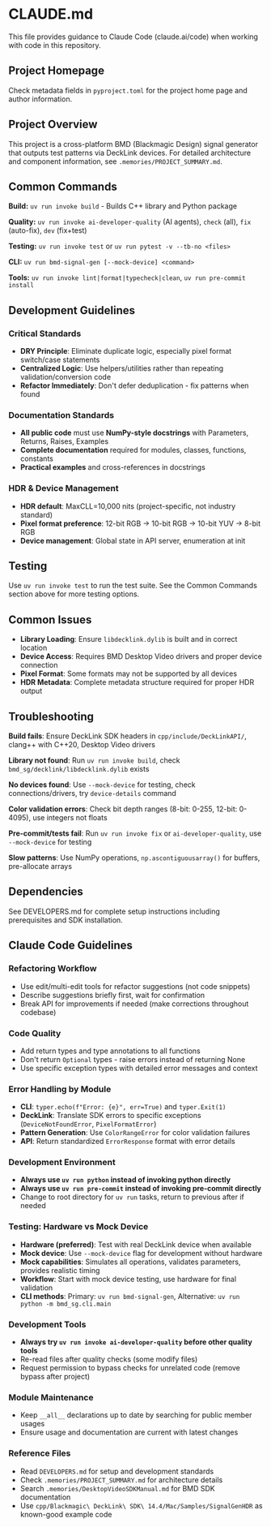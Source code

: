 # CLAUDE.md

This file provides guidance to Claude Code (claude.ai/code) when working with
code in this repository.

## Project Homepage

Check metadata fields in `pyproject.toml` for the project home page and author
information.

## Project Overview

This project is a cross-platform BMD (Blackmagic Design) signal generator that
outputs test patterns via DeckLink devices. For detailed architecture and component
information, see `.memories/PROJECT_SUMMARY.md`.

## Common Commands

**Build:** `uv run invoke build` - Builds C++ library and Python package

**Quality:** `uv run invoke ai-developer-quality` (AI agents), `check` (all), `fix` (auto-fix), `dev` (fix+test)

**Testing:** `uv run invoke test` or `uv run pytest -v --tb-no <files>`

**CLI:** `uv run bmd-signal-gen [--mock-device] <command>`

**Tools:** `uv run invoke lint|format|typecheck|clean`, `uv run pre-commit install`

## Development Guidelines

### Critical Standards
- **DRY Principle**: Eliminate duplicate logic, especially pixel format switch/case statements
- **Centralized Logic**: Use helpers/utilities rather than repeating validation/conversion code
- **Refactor Immediately**: Don't defer deduplication - fix patterns when found

### Documentation Standards
- **All public code** must use **NumPy-style docstrings** with Parameters, Returns, Raises, Examples
- **Complete documentation** required for modules, classes, functions, constants
- **Practical examples** and cross-references in docstrings

### HDR & Device Management
- **HDR default**: MaxCLL=10,000 nits (project-specific, not industry standard)
- **Pixel format preference**: 12-bit RGB → 10-bit RGB → 10-bit YUV → 8-bit RGB
- **Device management**: Global state in API server, enumeration at init

## Testing

Use `uv run invoke test` to run the test suite. See the Common Commands section above for more testing options.

## Common Issues

- **Library Loading**: Ensure `libdecklink.dylib` is built and in correct
  location
- **Device Access**: Requires BMD Desktop Video drivers and proper device
  connection
- **Pixel Format**: Some formats may not be supported by all devices
- **HDR Metadata**: Complete metadata structure required for proper HDR output

## Troubleshooting

**Build fails**: Ensure DeckLink SDK headers in `cpp/include/DeckLinkAPI/`, clang++ with C++20, Desktop Video drivers

**Library not found**: Run `uv run invoke build`, check `bmd_sg/decklink/libdecklink.dylib` exists

**No devices found**: Use `--mock-device` for testing, check connections/drivers, try `device-details` command

**Color validation errors**: Check bit depth ranges (8-bit: 0-255, 12-bit: 0-4095), use integers not floats

**Pre-commit/tests fail**: Run `uv run invoke fix` or `ai-developer-quality`, use `--mock-device` for testing

**Slow patterns**: Use NumPy operations, `np.ascontiguousarray()` for buffers, pre-allocate arrays

## Dependencies

See DEVELOPERS.md for complete setup instructions including prerequisites and
SDK installation.

## Claude Code Guidelines

### Refactoring Workflow
- Use edit/multi-edit tools for refactor suggestions (not code snippets)
- Describe suggestions briefly first, wait for confirmation
- Break API for improvements if needed (make corrections throughout codebase)

### Code Quality
- Add return types and type annotations to all functions
- Don't return `Optional` types - raise errors instead of returning None
- Use specific exception types with detailed error messages and context

### Error Handling by Module
- **CLI**: `typer.echo(f"Error: {e}", err=True)` and `typer.Exit(1)`
- **DeckLink**: Translate SDK errors to specific exceptions (`DeviceNotFoundError`, `PixelFormatError`)
- **Pattern Generation**: Use `ColorRangeError` for color validation failures
- **API**: Return standardized `ErrorResponse` format with error details

### Development Environment
- **Always use `uv run python` instead of invoking python directly**
- **Always use `uv run pre-commit` instead of invoking pre-commit directly**
- Change to root directory for `uv run` tasks, return to previous after if needed

### Testing: Hardware vs Mock Device
- **Hardware (preferred)**: Test with real DeckLink device when available
- **Mock device**: Use `--mock-device` flag for development without hardware
- **Mock capabilities**: Simulates all operations, validates parameters, provides realistic timing
- **Workflow**: Start with mock device testing, use hardware for final validation
- **CLI methods**: Primary: `uv run bmd-signal-gen`, Alternative: `uv run python -m bmd_sg.cli.main`

### Development Tools
- **Always try `uv run invoke ai-developer-quality` before other quality tools**
- Re-read files after quality checks (some modify files)
- Request permission to bypass checks for unrelated code (remove bypass after project)

### Module Maintenance
- Keep `__all__` declarations up to date by searching for public member usages
- Ensure usage and documentation are current with latest changes

### Reference Files
- Read `DEVELOPERS.md` for setup and development standards
- Check `.memories/PROJECT_SUMMARY.md` for architecture details  
- Search `.memories/DesktopVideoSDKManual.md` for BMD SDK documentation
- Use `cpp/Blackmagic\ DeckLink\ SDK\ 14.4/Mac/Samples/SignalGenHDR` as known-good example code